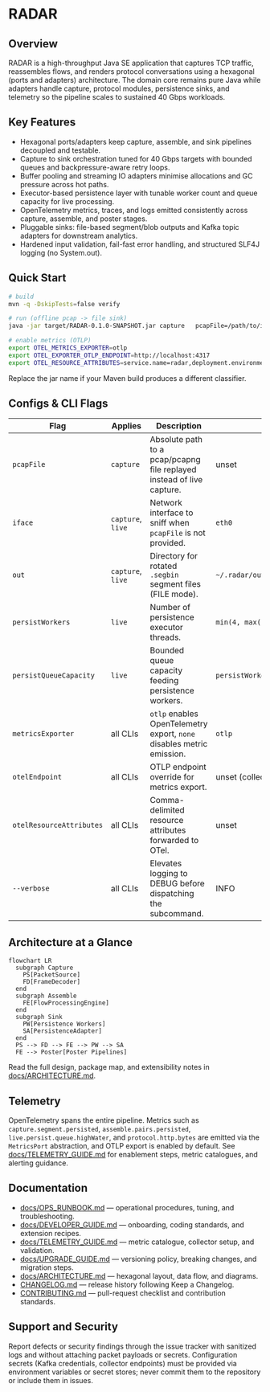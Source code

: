 # RADAR

## Overview
RADAR is a high-throughput Java SE application that captures TCP traffic, reassembles flows, and renders protocol conversations using a hexagonal (ports and adapters) architecture. The domain core remains pure Java while adapters handle capture, protocol modules, persistence sinks, and telemetry so the pipeline scales to sustained 40 Gbps workloads.

## Key Features
- Hexagonal ports/adapters keep capture, assemble, and sink pipelines decoupled and testable.
- Capture to sink orchestration tuned for 40 Gbps targets with bounded queues and backpressure-aware retry loops.
- Buffer pooling and streaming IO adapters minimise allocations and GC pressure across hot paths.
- Executor-based persistence layer with tunable worker count and queue capacity for live processing.
- OpenTelemetry metrics, traces, and logs emitted consistently across capture, assemble, and poster stages.
- Pluggable sinks: file-based segment/blob outputs and Kafka topic adapters for downstream analytics.
- Hardened input validation, fail-fast error handling, and structured SLF4J logging (no System.out).

## Quick Start
```bash
# build
mvn -q -DskipTests=false verify

# run (offline pcap -> file sink)
java -jar target/RADAR-0.1.0-SNAPSHOT.jar capture   pcapFile=/path/to/input.pcap   out=/tmp/radar-out   --allow-overwrite

# enable metrics (OTLP)
export OTEL_METRICS_EXPORTER=otlp
export OTEL_EXPORTER_OTLP_ENDPOINT=http://localhost:4317
export OTEL_RESOURCE_ATTRIBUTES=service.name=radar,deployment.environment=dev
```
Replace the jar name if your Maven build produces a different classifier.

## Configs & CLI Flags
| Flag | Applies | Description | Default |
| --- | --- | --- | --- |
| `pcapFile` | `capture` | Absolute path to a pcap/pcapng file replayed instead of live capture. | unset |
| `iface` | `capture`, `live` | Network interface to sniff when `pcapFile` is not provided. | `eth0` |
| `out` | `capture`, `live` | Directory for rotated `.segbin` segment files (FILE mode). | `~/.radar/out/capture/segments` |
| `persistWorkers` | `live` | Number of persistence executor threads. | `min(4, max(1, cores/2))` |
| `persistQueueCapacity` | `live` | Bounded queue capacity feeding persistence workers. | `persistWorkers * 64` |
| `metricsExporter` | all CLIs | `otlp` enables OpenTelemetry export, `none` disables metric emission. | `otlp` |
| `otelEndpoint` | all CLIs | OTLP endpoint override for metrics export. | unset (collector default) |
| `otelResourceAttributes` | all CLIs | Comma-delimited resource attributes forwarded to OTel. | unset |
| `--verbose` | all CLIs | Elevates logging to DEBUG before dispatching the subcommand. | INFO |

## Architecture at a Glance
```mermaid
flowchart LR
  subgraph Capture
    PS[PacketSource]
    FD[FrameDecoder]
  end
  subgraph Assemble
    FE[FlowProcessingEngine]
  end
  subgraph Sink
    PW[Persistence Workers]
    SA[PersistenceAdapter]
  end
  PS --> FD --> FE --> PW --> SA
  FE --> Poster[Poster Pipelines]
```
Read the full design, package map, and extensibility notes in [docs/ARCHITECTURE.md](docs/ARCHITECTURE.md).

## Telemetry
OpenTelemetry spans the entire pipeline. Metrics such as `capture.segment.persisted`, `assemble.pairs.persisted`, `live.persist.queue.highWater`, and `protocol.http.bytes` are emitted via the `MetricsPort` abstraction, and OTLP export is enabled by default. See [docs/TELEMETRY_GUIDE.md](docs/TELEMETRY_GUIDE.md) for enablement steps, metric catalogues, and alerting guidance.

## Documentation
- [docs/OPS_RUNBOOK.md](docs/OPS_RUNBOOK.md) — operational procedures, tuning, and troubleshooting.
- [docs/DEVELOPER_GUIDE.md](docs/DEVELOPER_GUIDE.md) — onboarding, coding standards, and extension recipes.
- [docs/TELEMETRY_GUIDE.md](docs/TELEMETRY_GUIDE.md) — metric catalogue, collector setup, and validation.
- [docs/UPGRADE_GUIDE.md](docs/UPGRADE_GUIDE.md) — versioning policy, breaking changes, and migration steps.
- [docs/ARCHITECTURE.md](docs/ARCHITECTURE.md) — hexagonal layout, data flow, and diagrams.
- [CHANGELOG.md](CHANGELOG.md) — release history following Keep a Changelog.
- [CONTRIBUTING.md](CONTRIBUTING.md) — pull-request checklist and contribution standards.

## Support and Security
Report defects or security findings through the issue tracker with sanitized logs and without attaching packet payloads or secrets. Configuration secrets (Kafka credentials, collector endpoints) must be provided via environment variables or secret stores; never commit them to the repository or include them in issues.

